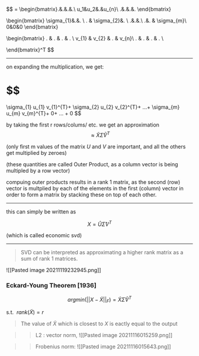$$
= \begin{bmatrix}.&.&.&.\\ u_1&u_2&.&u_{n}\\ .&.&.&. \end{bmatrix}

\begin{bmatrix}
\sigma_{1}&.&. \\
 . & \sigma_{2}&. \\
 .&.&.\\
 .&. & \sigma_{m}\\
 0&0&0
 \end{bmatrix}


\begin{bmatrix}
. & .  & . & .  \\
v_{1} & v_{2} & . & v_{n}\\
. & .  & . & .  \\

\end{bmatrix}^T 
$$

---

on expanding the multiplication, we get:

$$
=
\sigma_{1} u_{1} v_{1}^{T}+ 
\sigma_{2} u_{2} v_{2}^{T}+
...+
\sigma_{m} u_{m} v_{m}^{T}+
0+ ... + 0
$$

by taking the first r rows/colums/ etc. we get an approximation 
$$\approx \tilde{X}\tilde{\Sigma}\tilde{V}^{T}$$

(only first m values of the matrix $U$ and $V$ are important, and all the others get multiplied by zeroes)

(these quantities are called Outer Product, as a column vector is being multipled by a row vector)

compuing outer products results in a rank 1 matrix, as the second (row) vector is multplied by each of the elements in the first (column) vector in order to form a matrix by stacking these on top of each other.

---

this can simply be written as 

$$
X = \hat{U} \hat{\Sigma} V^{T}  
$$

(which is called economic svd)

 ---
 
  >SVD can be interpreted as approximating a higher rank matrix as a sum of rank 1 matrices.
  
  
  ![[Pasted image 20211119232945.png]]
  

### Eckard-Young Theorem [1936]


$$argmin(|| X - \tilde{X} ||_{F} ) = \tilde{X}\tilde{\Sigma}\tilde{V}^{T} $$

s.t. $\ rank(\tilde{X}) = r$ 

> The value of $\tilde{X}$ which is closest to $X$ is eactly equal to the output


> > L2 : vector norm, ![[Pasted image 20211116015259.png]]

>> Frobenius norm: ![[Pasted image 20211116015643.png]]